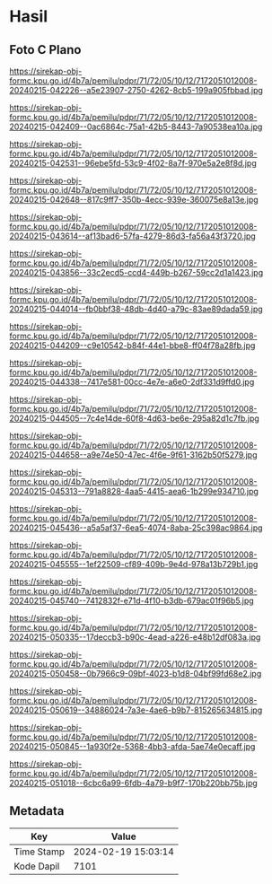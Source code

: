 # Hasil

## Foto C Plano

https://sirekap-obj-formc.kpu.go.id/4b7a/pemilu/pdpr/71/72/05/10/12/7172051012008-20240215-042226--a5e23907-2750-4262-8cb5-199a905fbbad.jpg

https://sirekap-obj-formc.kpu.go.id/4b7a/pemilu/pdpr/71/72/05/10/12/7172051012008-20240215-042409--0ac6864c-75a1-42b5-8443-7a90538ea10a.jpg

https://sirekap-obj-formc.kpu.go.id/4b7a/pemilu/pdpr/71/72/05/10/12/7172051012008-20240215-042531--96ebe5fd-53c9-4f02-8a7f-970e5a2e8f8d.jpg

https://sirekap-obj-formc.kpu.go.id/4b7a/pemilu/pdpr/71/72/05/10/12/7172051012008-20240215-042648--817c9ff7-350b-4ecc-939e-360075e8a13e.jpg

https://sirekap-obj-formc.kpu.go.id/4b7a/pemilu/pdpr/71/72/05/10/12/7172051012008-20240215-043614--af13bad6-57fa-4279-86d3-fa56a43f3720.jpg

https://sirekap-obj-formc.kpu.go.id/4b7a/pemilu/pdpr/71/72/05/10/12/7172051012008-20240215-043856--33c2ecd5-ccd4-449b-b267-59cc2d1a1423.jpg

https://sirekap-obj-formc.kpu.go.id/4b7a/pemilu/pdpr/71/72/05/10/12/7172051012008-20240215-044014--fb0bbf38-48db-4d40-a79c-83ae89dada59.jpg

https://sirekap-obj-formc.kpu.go.id/4b7a/pemilu/pdpr/71/72/05/10/12/7172051012008-20240215-044209--c9e10542-b84f-44e1-bbe8-ff04f78a28fb.jpg

https://sirekap-obj-formc.kpu.go.id/4b7a/pemilu/pdpr/71/72/05/10/12/7172051012008-20240215-044338--7417e581-00cc-4e7e-a6e0-2df331d9ffd0.jpg

https://sirekap-obj-formc.kpu.go.id/4b7a/pemilu/pdpr/71/72/05/10/12/7172051012008-20240215-044505--7c4e14de-60f8-4d63-be6e-295a82d1c7fb.jpg

https://sirekap-obj-formc.kpu.go.id/4b7a/pemilu/pdpr/71/72/05/10/12/7172051012008-20240215-044658--a9e74e50-47ec-4f6e-9f61-3162b50f5279.jpg

https://sirekap-obj-formc.kpu.go.id/4b7a/pemilu/pdpr/71/72/05/10/12/7172051012008-20240215-045313--791a8828-4aa5-4415-aea6-1b299e934710.jpg

https://sirekap-obj-formc.kpu.go.id/4b7a/pemilu/pdpr/71/72/05/10/12/7172051012008-20240215-045436--a5a5af37-6ea5-4074-8aba-25c398ac9864.jpg

https://sirekap-obj-formc.kpu.go.id/4b7a/pemilu/pdpr/71/72/05/10/12/7172051012008-20240215-045555--1ef22509-cf89-409b-9e4d-978a13b729b1.jpg

https://sirekap-obj-formc.kpu.go.id/4b7a/pemilu/pdpr/71/72/05/10/12/7172051012008-20240215-045740--7412832f-e71d-4f10-b3db-679ac01f96b5.jpg

https://sirekap-obj-formc.kpu.go.id/4b7a/pemilu/pdpr/71/72/05/10/12/7172051012008-20240215-050335--17deccb3-b90c-4ead-a226-e48b12df083a.jpg

https://sirekap-obj-formc.kpu.go.id/4b7a/pemilu/pdpr/71/72/05/10/12/7172051012008-20240215-050458--0b7966c9-09bf-4023-b1d8-04bf99fd68e2.jpg

https://sirekap-obj-formc.kpu.go.id/4b7a/pemilu/pdpr/71/72/05/10/12/7172051012008-20240215-050619--34886024-7a3e-4ae6-b9b7-815265634815.jpg

https://sirekap-obj-formc.kpu.go.id/4b7a/pemilu/pdpr/71/72/05/10/12/7172051012008-20240215-050845--1a930f2e-5368-4bb3-afda-5ae74e0ecaff.jpg

https://sirekap-obj-formc.kpu.go.id/4b7a/pemilu/pdpr/71/72/05/10/12/7172051012008-20240215-051018--6cbc6a99-6fdb-4a79-b9f7-170b220bb75b.jpg


## Metadata

| Key        | Value               |
| ---------- | ------------------- |
| Time Stamp | 2024-02-19 15:03:14 |
| Kode Dapil | 7101                |



